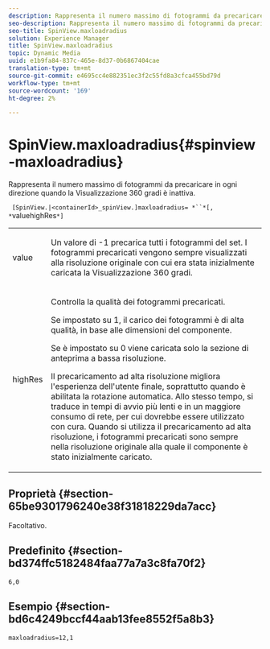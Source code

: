 ```yaml
---
description: Rappresenta il numero massimo di fotogrammi da precaricare in ogni direzione quando la Visualizzazione 360 gradi è inattiva.
seo-description: Rappresenta il numero massimo di fotogrammi da precaricare in ogni direzione quando la Visualizzazione 360 gradi è inattiva.
seo-title: SpinView.maxloadradius
solution: Experience Manager
title: SpinView.maxloadradius
topic: Dynamic Media
uuid: e1b9fa84-837c-465e-8d37-0b6867404cae
translation-type: tm+mt
source-git-commit: e4695cc4e882351ec3f2c55fd8a3cfca455bd79d
workflow-type: tm+mt
source-wordcount: '169'
ht-degree: 2%

---
```



# SpinView.maxloadradius{#spinview-maxloadradius}

Rappresenta il numero massimo di fotogrammi da precaricare in ogni direzione quando la Visualizzazione 360 gradi è inattiva.

` [SpinView.|<containerId>_spinView.]maxloadradius= *``*[, *`valuehighRes`*]`

<table id="table_06BEA037FA82467CAA88D1CA62AE972E"> 
 <tbody> 
  <tr> 
   <td colname="col1"> <p> <span class="codeph"><span class="varname"> value</span></span> </p> </td> 
   <td colname="col2"> <p> Un valore di <span class="codeph"> -1</span> precarica tutti i fotogrammi del set. I fotogrammi precaricati vengono sempre visualizzati alla risoluzione originale con cui era stata inizialmente caricata la Visualizzazione 360 gradi. </p> </td> 
  </tr> 
  <tr> 
   <td colname="col1"> <p><span class="codeph"><span class="varname"> highRes</span></span> </p> </td> 
   <td colname="col2"> <p> Controlla la qualità dei fotogrammi precaricati. </p> <p>Se impostato su <span class="codeph"> 1</span>, il carico dei fotogrammi è di alta qualità, in base alle dimensioni del componente. </p> <p>Se è impostato su <span class="codeph"> 0</span> viene caricata solo la sezione di anteprima a bassa risoluzione. </p> <p>Il precaricamento ad alta risoluzione migliora l'esperienza dell'utente finale, soprattutto quando è abilitata la rotazione automatica. Allo stesso tempo, si traduce in tempi di avvio più lenti e in un maggiore consumo di rete, per cui dovrebbe essere utilizzato con cura. Quando si utilizza il precaricamento ad alta risoluzione, i fotogrammi precaricati sono sempre nella risoluzione originale alla quale il componente è stato inizialmente caricato. </p> </td> 
  </tr> 
 </tbody> 
</table>

## Proprietà {#section-65be9301796240e38f31818229da7acc}

Facoltativo.

## Predefinito {#section-bd374ffc5182484faa77a7a3c8fa70f2}

`6,0`

## Esempio {#section-bd6c4249bccf44aab13fee8552f5a8b3}

`maxloadradius=12,1`
